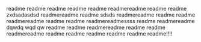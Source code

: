 readme
readme
readme
readme
readme
readmereadme
readme
readme    zxdsadasdsd
readmereadme
readme
sdsds
readmereadme
readme
readme
readmereadme
readme
readme
readmereadmessss
readme
readmereadme dqwdq wqd qw
readme
readme
readmereadme
readme
readme
readmereadme
readme
readme
readme
readme
readme
readme!!!!       